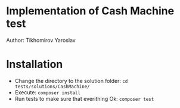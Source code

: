 # Implementation of Cash Machine test

Author: Tikhomirov Yaroslav

# Installation

* Change the directory to the solution folder: `cd tests/solutions/CashMachine/`
* Execute: `composer install`
* Run tests to make sure that everithing Ok: `composer test`
